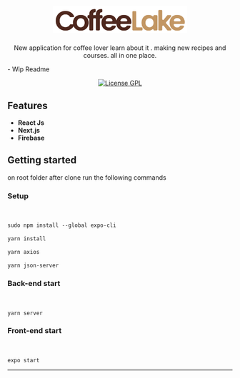 <h1 align="center">
  <br>
  <img src="https://raw.githubusercontent.com/rafaeldellaquila/coffeelake/main/src/assets/coffeelake_horizontal.svg" alt="Coffee Lake" width="300">
</h1>

<p align="center">New application for coffee lover learn about it . making new recipes and courses. all in one place.</p>
- Wip Readme

<p align="center">
  <a href="https://opensource.org/licenses/GPL-3.0">
    <img src="https://img.shields.io/github/license/rafaeldellaquila/podcastr-web?style=flat-square" alt="License GPL">
  </a>
</p>

[//]: #

<!--
<div align="center">
  <img src="https://i.ibb.co/DgNtq3v/plantmanager.gif" alt="plantmanager" border="0" width="250">
</div>

<hr />
-->

## Features

[//]: #

- **React Js**
- **Next.js**
- **Firebase**

## Getting started

on root folder after clone run the following commands

### Setup

  <br/>

```
sudo npm install --global expo-cli
```

```
yarn install
```

```
yarn axios
```

```
yarn json-server
```

### Back-end start

 <br/>

```
yarn server
```

### Front-end start

 <br/>

```
expo start
```

---
